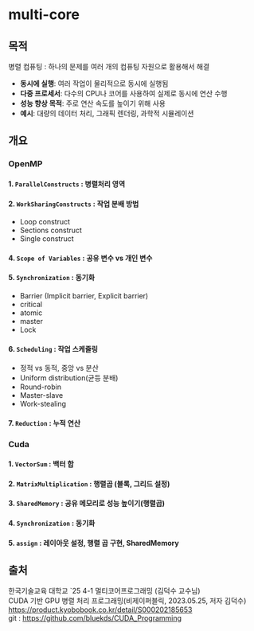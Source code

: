 # multi-core
## 목적
병렬 컴퓨팅 : 하나의 문제를 여러 개의 컴퓨팅 자원으로 활용해서 해결
- **동시에 실행**: 여러 작업이 물리적으로 동시에 실행됨
- **다중 프로세서**: 다수의 CPU나 코어를 사용하여 실제로 동시에 연산 수행
- **성능 향상 목적**: 주로 연산 속도를 높이기 위해 사용
- **예시**: 대량의 데이터 처리, 그래픽 렌더링, 과학적 시뮬레이션

## 개요
### OpenMP
#### 1. `ParallelConstructs` : 병렬처리 영역
#### 2. `WorkSharingConstructs` : 작업 분배 방법
  - Loop construct
  - Sections construct
  - Single construct  
#### 4. `Scope of Variables` : 공유 변수 vs 개인 변수
#### 5. `Synchronization` : 동기화
  - Barrier (Implicit barrier, Explicit barrier)
  - critical
  - atomic
  - master
  - Lock
#### 6. `Scheduling` : 작업 스케줄링
  - 정적 vs 동적, 중앙 vs 분산
  - Uniform distribution(균등 분배)
  - Round-robin
  - Master-slave
  - Work-stealing
#### 7. `Reduction` : 누적 연산

### Cuda
#### 1. `VectorSum` : 백터 합
#### 2. `MatrixMultiplication` : 행렬곱 (블록, 그리드 설정)
#### 3. `SharedMemory` : 공유 메모리로 성능 높이기(행렬곱)
#### 4. `Synchronization` : 동기화
#### 5. `assign` : 레이아웃 설정, 행렬 곱 구현, SharedMemory 

## 출처
한국기술교육 대학교 `25 4-1 멀티코어프로그래밍 (김덕수 교수님) \
CUDA 기반 GPU 병렬 처리 프로그래밍(비제이퍼블릭, 2023.05.25, 저자 김덕수) \
https://product.kyobobook.co.kr/detail/S000202185653 \
git : https://github.com/bluekds/CUDA_Programming
